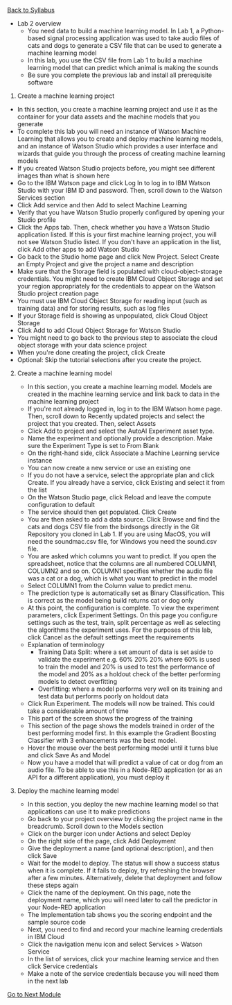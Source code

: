 [Back to Syllabus](./README.md#course-syllabus)

- Lab 2 overview
  - You need data to build a machine learning model. In Lab 1, a Python-based signal processing application was used to take audio files of cats and dogs to generate a CSV file that can be used to generate a machine learning model
  - In this lab, you use the CSV file from Lab 1 to build a machine learning model that can predict which animal is making the sounds
  - Be sure you complete the previous lab and install all prerequisite software

1. Create a machine learning project
  - In this section, you create a machine learning project and use it as the container for your data assets and the machine models that you generate
  - To complete this lab you will need an instance of Watson Machine Learning that allows you to create and deploy machine learning models, and an instance of Watson Studio which provides a user interface and wizards that guide you through the process of creating machine learning models
  - If you created Watson Studio projects before, you might see different images than what is shown here
  - Go to the IBM Watson page and click Log In to log in to IBM Watson Studio with your IBM ID and password. Then, scroll down to the Watson Services section
  - Click Add service and then Add to select Machine Learning
  - Verify that you have Watson Studio properly configured by opening your Studio profile
  - Click the Apps tab. Then, check whether you have a Watson Studio application listed. If this is your first machine learning project, you will not see Watson Studio listed. If you don't have an application in the list, click Add other apps to add Watson Studio
  - Go back to the Studio home page and click New Project. Select Create an Empty Project and give the project a name and description
  - Make sure that the Storage field is populated with cloud-object-storage credentials. You might need to create IBM Cloud Object Storage and set your region appropriately for the credentials to appear on the Watson Studio project creation page
  - You must use IBM Cloud Object Storage for reading input (such as training data) and for storing results, such as log files
  - If your Storage field is showing as unpopulated, click Cloud Object Storage
  - Click Add to add Cloud Object Storage for Watson Studio
  - You might need to go back to the previous step to associate the cloud object storage with your data science project
  - When you're done creating the project, click Create
  - Optional: Skip the tutorial selections after you create the project.

2. Create a machine learning model
   - In this section, you create a machine learning model. Models are created in the machine learning service and link back to data in the machine learning project
   - If you're not already logged in, log in to the IBM Watson home page. Then, scroll down to Recently updated projects and select the project that you created. Then, select Assets
   - Click Add to project and select the AutoAI Experiment asset type.
   - Name the experiment and optionally provide a description. Make sure the Experiment Type is set to From Blank
   - On the right-hand side, click Associate a Machine Learning service instance
   - You can now create a new service or use an existing one
   - If you do not have a service, select the appropriate plan and click Create. If you already have a service, click Existing and select it from the list
   - On the Watson Studio page, click Reload and leave the compute configuration to default
   - The service should then get populated. Click Create
   - You are then asked to add a data source. Click Browse and find the cats and dogs CSV file from the birdsongs directly in the Git Repository you cloned in Lab 1. If you are using MacOS, you will need the soundmac.csv file, for Windows you need the sound.csv file.
   - You are asked which columns you want to predict. If you open the spreadsheet, notice that the columns are all numbered COLUMN1, COLUMN2 and so on. COLUMN1 specifies whether the audio file was a cat or a dog, which is what you want to predict in the model
   - Select COLUMN1 from the Column value to predict menu. 
   - The prediction type is automatically set as Binary Classification. This is correct as the model being build returns cat or dog only
   - At this point, the configuration is complete. To view the experiment parameters, click Experiment Settings. On this page you configure settings such as the test, train, split percentage as well as selecting the algorithms the experiment uses. For the purposes of this lab, click Cancel as the default settings meet the requirements
   - Explanation of terminology
        - Training Data Split: where a set amount of data is set aside to validate the experiment e.g. 60% 20% 20% where 60% is used to train the model and 20% is used to test the performance of the model and 20% as a holdout check of the better performing models to detect overfitting
        - Overfitting: where a model performs very well on its training and test data but performs poorly on holdout data
    - Click Run Experiment. The models will now be trained. This could take a considerable amount of time
    - This part of the screen shows the progress of the training
    - This section of the page shows the models trained in order of the best performing model first. In this example the Gradient Boosting Classifier with 3 enhancements was the best model.
    - Hover the mouse over the best performing model until it turns blue and click Save As and Model
    - Now you have a model that will predict a value of cat or dog from an audio file. To be able to use this in a Node-RED application (or as an API for a different application), you must deploy it

3. Deploy the machine learning model
   - In this section, you deploy the new machine learning model so that applications can use it to make predictions
   - Go back to your project overview by clicking the project name in the breadcrumb. Scroll down to the Models section
   - Click on the burger icon under Actions and select Deploy
   - On the right side of the page, click Add Deployment
   - Give the deployment a name (and optional description), and then click Save
   - Wait for the model to deploy. The status will show a success status when it is complete. If it fails to deploy, try refreshing the browser after a few minutes. Alternatively, delete that deployment and follow these steps again
   - Click the name of the deployment. On this page, note the deployment name, which you will need later to call the predictor in your Node-RED application
   - The Implementation tab shows you the scoring endpoint and the sample source code
   - Next, you need to find and record your machine learning credentials in IBM Cloud
   - Click the navigation menu icon and select Services > Watson Service
   - In the list of services, click your machine learning service and then click Service credentials
   - Make a note of the service credentials because you will need them in the next lab

[Go to Next Module](./5_Lab_4_Create_multiclass_classification_models.md)